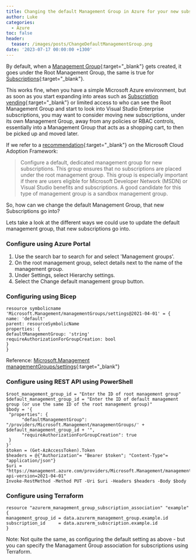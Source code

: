 ```yaml
---
title: Changing the default Management Group in Azure for your new subscriptions
author: Luke
categories:
  - Azure
toc: false
header:
  teaser: /images/posts/ChangeDefaultManagementGroup.png
date: '2023-07-17 00:00:00 +1300'
---
```


By default, when a [Management Group](https://learn.microsoft.com/azure/governance/management-groups/overview?WT.mc_id=AZ-MVP-5004796){:target="_blank"} gets created, it goes under the Root Management Group, the same is true for [Subscriptions](https://learn.microsoft.com/azure/cloud-adoption-framework/ready/azure-best-practices/organize-subscriptions?WT.mc_id=AZ-MVP-5004796){:target="_blank"}.

This works fine, when you have a simple Microsoft Azure environment, but as soon as you start expanding into areas such as [Subscription vending](https://learn.microsoft.com/azure/architecture/landing-zones/subscription-vending?WT.mc_id=AZ-MVP-5004796){:target="_blank"} or limited access to who can see the Root Management Group and start to look into Visual Studio Enterprise subscriptions, you may want to consider moving new subscriptions, under its own Management Group, away from any policies or RBAC controls, essentially into a Management Group that acts as a shopping cart, to then be picked up and moved later.

If we refer to a [recommendation](https://learn.microsoft.com/azure/cloud-adoption-framework/ready/landing-zone/design-area/resource-org-management-groups?WT.mc_id=AZ-MVP-5004796#management-group-recommendations){:target="_blank"} on the Microsoft Cloud Adoption Framework:

> Configure a default, dedicated management group for new subscriptions. This group ensures that no subscriptions are placed under the root management group. This group is especially important if there are users eligible for Microsoft Developer Network (MSDN) or Visual Studio benefits and subscriptions. A good candidate for this type of management group is a sandbox management group.

So, how can we change the default Management Group, that new Subscriptions go into?

Lets take a look at the different ways we could use to update the default management group, that new subscriptions go into.

### Configure using Azure Portal

1. Use the search bar to search for and select 'Management groups'.
1. On the root management group, select details next to the name of the management group.
1. Under Settings, select Hierarchy settings.
1. Select the Change default management group button.

### Configuring using Bicep

    resource symbolicname 'Microsoft.Management/managementGroups/settings@2021-04-01' = {
    name: 'default'
    parent: resourceSymbolicName
    properties: {
    defaultManagementGroup: 'string'
    requireAuthorizationForGroupCreation: bool
    }
    }

Reference: [Microsoft.Management managementGroups/settings](https://learn.microsoft.com/en-us/azure/templates/microsoft.management/managementgroups/settings?pivots=deployment-language-bicep&WT.mc_id=AZ-MVP-5004796){:target="_blank"}

### Configure using REST API using PowerShell

    $root_management_group_id = "Enter the ID of root management group"
    $default_management_group_id = "Enter the ID of default management group (or use the same ID of the root management group)"
    $body = '{
     "properties": {
          "defaultManagementGroup": "/providers/Microsoft.Management/managementGroups/' + $default_management_group_id + '",
          "requireAuthorizationForGroupCreation": true
     }
    }'
    $token = (Get-AzAccessToken).Token
    $headers = @{"Authorization"= "Bearer $token"; "Content-Type"= "application/json"}
    $uri = "https://management.azure.com/providers/Microsoft.Management/managementGroups/$root_management_group_id/settings/default?api-version=2021-04-01"
    Invoke-RestMethod -Method PUT -Uri $uri -Headers $headers -Body $body

### Configure using Terraform

    resource "azurerm_management_group_subscription_association" "example" {
    management_group_id = data.azurerm_management_group.example.id
    subscription_id     = data.azurerm_subscription.example.id
    }

Note: Not quite the same, as configuring the default setting as above - but you can specify the Managament Group association for subscriptions using Terraform.
